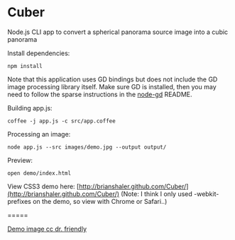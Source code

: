 Cuber
=====

Node.js CLI app to convert a spherical panorama source image into a cubic panorama

Install dependencies:

    npm install

Note that this application uses GD bindings but does not include the GD image processing library itself. Make sure GD is installed, then you may need to follow the sparse instructions in the [node-gd](https://github.com/taggon/node-gd) README.

Building app.js:

    coffee -j app.js -c src/app.coffee

Processing an image:

    node app.js --src images/demo.jpg --output output/

Preview:

    open demo/index.html

View CSS3 demo here: [http://brianshaler.github.com/Cuber/](http://brianshaler.github.com/Cuber/) (Note: I think I only used -webkit- prefixes on the demo, so view with Chrome or Safari..)

=====

[Demo image cc dr. friendly](http://www.flickr.com/photos/57777529@N02/5647058774/)
